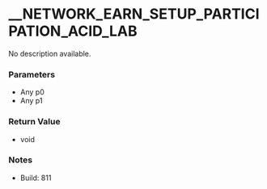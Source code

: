 # __NETWORK_EARN_SETUP_PARTICIPATION_ACID_LAB

No description available.

### Parameters
* Any p0
* Any p1

### Return Value
* void

### Notes
* Build: 811

